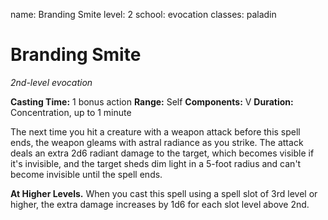 name: Branding Smite level: 2 school: evocation classes: paladin

# Branding Smite

_2nd-level evocation_

**Casting Time:** 1 bonus action **Range:** Self **Components:** V **Duration:** Concentration, up to 1 minute

The next time you hit a creature with a weapon attack before this spell ends, the weapon gleams with astral radiance as you strike. The attack deals an extra 2d6 radiant damage to the target, which becomes visible if it's invisible, and the target sheds dim light in a 5-foot radius and can't become invisible until the spell ends.

**At Higher Levels.** When you cast this spell using a spell slot of 3rd level or higher, the extra damage increases by 1d6 for each slot level above 2nd.
